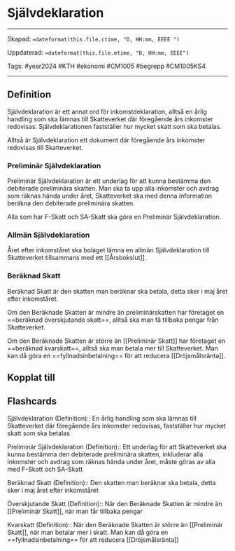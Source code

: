 # Självdeklaration

---

Skapad: `=dateformat(this.file.ctime, "D, HH:mm, EEEE ")`

Uppdaterad: `=dateformat(this.file.mtime, "D, HH:mm, EEEE")`

Tags: #year2024 #KTH #ekonomi #CM1005 #begrepp #CM1005KS4

---

## Definition

Självdeklaration är ett annat ord för inkomstdeklaration, alltså en årlig handling som ska lämnas till Skatteverket där föregående års inkomster redovisas. Självdeklarationen fastställer hur mycket skatt som ska betalas.

Alltså är Självdeklaration ett dokument där föregående års inkomster redovisas till Skatteverket.

### Preliminär Självdeklaration

Preliminär Självdeklaration är ett underlag för att kunna bestämma den debiterade preliminära skatten. Man ska ta upp alla inkomster och avdrag som räknas hända under året, Skatteverket ska med denna information beräkna den debiterade preliminära skatten.

Alla som har F-Skatt och SA-Skatt ska göra en Preliminär Självdeklaration.

### Allmän Självdeklaration

Året efter inkomståret ska bolaget lämna en allmän Självdeklaration till Skatteverket tillsammans med ett [[Årsbokslut]].

### Beräknad Skatt

Beräknad Skatt är den skatten man beräknar ska betala, detta sker i maj året efter inkomståret.

Om den Beräknade Skatten är mindre än preliminärskatten har företaget en ==beräknad överskjutande skatt==, alltså ska man få tillbaka pengar från Skatteverket.

Om den Beräknade Skatten är större än [[Preliminär Skatt]] har företaget en ==beräknad kvarskatt==, alltså ska man betala mer till Skatteverket. Man kan då göra en ==fyllnadsinbetalning== för att reducera [[Dröjsmålsränta]].

## Kopplat till

## Flashcards

Självdeklaration (Definition):: En årlig handling som ska lämnas till Skatteverket där föregående års inkomster redovisas, fastställer hur mycket skatt som ska betalas
<!--SR:!2024-03-11,7,252!2024-03-13,9,272-->

Preliminär Självdeklaration (Definition):: Ett underlag för att Skatteverket ska kunna bestämma den debiterade preliminära skatten, inkluderar alla inkomster och avdrag som räknas hända under året, måste göras av alla med F-Skatt och SA-Skatt
<!--SR:!2024-03-06,2,210!2024-03-11,8,268-->

Beräknad Skatt (Definition):: Den skatten man beräknar ska betala, detta sker i maj året efter inkomståret
<!--SR:!2024-03-11,7,252!2024-03-20,15,292-->

Överskjutande Skatt (Definition):: När den Beräknade Skatten är mindre än [[Preliminär Skatt]], när man får tillbaka pengar
<!--SR:!2024-03-08,6,248!2024-03-14,11,288-->

Kvarskatt (Definition):: När den Beräknade Skatten är större än [[Preliminär Skatt]], när man betalar mer i skatt. Man kan då göra en ==fyllnadsinbetalning== för att reducera [[Dröjsmålsränta]]
<!--SR:!2024-03-06,4,248!2024-03-19,15,291-->

